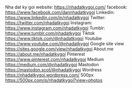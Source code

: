 Nha dat ky goi
website:	https://nhadatkygoi.com/
facebook:	https://www.facebook.com/dannhadatkygoi
Linkedin:	https://www.linkedin.com/in/nhadatkygoi
Twitter:	https://twitter.com/nhadatkygoi
Instagram:	https://www.instagram.com/nhadatkygoi
Tumblr:	https://www.tumblr.com/nhadatkygoi
Tiktok	https://www.tiktok.com/@nhadatkygoi
Youtube	https://www.youtube.com/@nhadatkygoi
Google site view	https://sites.google.com/view/nhadatkygoi
About.me	https://about.me/nhadatkygoi
Pinterest	https://www.pinterest.com/nhadatkygoi
Medium	https://medium.com/@nhadatkygoi
Mastodon	https://mastodon.scot/@nhadatkygoi
Wordress	https://nhadatkygoi.wordpress.com/
500px	https://500px.com/p/nhadatkygoi?view=photos

